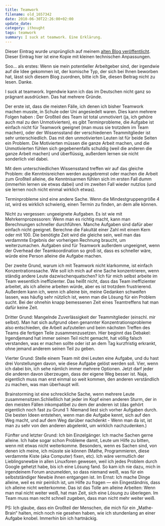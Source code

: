 ```yaml
---
title: Teamwork
filename: old_1657342
date: 2010-06-30T22:26:00+02:00
update_date:
category: ithought
tags: teamwork
summary: I suck at teamwork. Eine Erklärung.
---
```

Dieser Eintrag wurde ursprünglich auf meinem [alten Blog veröffentlicht](https://stu.blogger.de/stories/1657342/). Dieser Eintrag hier ist eine Kopie mit kleinen technischen Anpassungen.

Soo… als erstes: Wenn sie mein potentieller Arbeitgeber sind, der irgendwie auf die Idee gekommen ist, der komische Typ, der sich bei Ihnen beworben hat, lässt sich diesem Blog zuordnen, bitte ich Sie, diesen Beitrag nicht zu lesen. Danke.

I suck at teamwork. Irgendwie kann ich das im Deutschen nicht ganz so prägnant ausdrücken.
Das hat mehrere Gründe.

Der erste ist, dass die meisten Fälle, ich denen ich bisher Teamwork machen musste, in Schule oder Uni angesiedelt waren. Dies kann mehrere Folgen haben : Der Großteil des Team ist total unmotiviert (ja, ich gehöre auch mal zu den Unmotivierten), es gibt Terminprobleme, die Aufgabe ist einfach nicht für Teamwork geeignet (man muss sie trotzdem im Team machen), oder der Wissensstand der verschiedenen Teammitglieder ist sehr unterschiedlich. Das mit den unmotivierten Leuten ist für beide Seiten ein Problem. Die Motivierten müssen die ganze Arbeit machen, und die Unmotivierten fühlen sich gegebenenfalls schuldig (weil die anderen die ganze Arbeit machen) und überflüssig, außerdem lernen sie nicht sonderlich viel dabei.

Mit dem unterschiedlichen Wissensstand treffen wir auf das gleiche Problem: die Kenntnisreichen werden ausgebremst oder machen die Arbeit zum Großteil alleine, die Kenntnisarmen fühlen sich im ersten Fall dumm (immerhin lernen sie etwas dabei) und im zweiten Fall wieder nutzlos (und sie lernen noch nicht einmal wirklich etwas).

Terminprobleme sind eine andere Sache. Wenn die Mindestgruppengröße 4 ist, wird es wirklich schwierig, einen Termin zu finden, an dem alle können.

Nicht zu vergessen: ungeeignete Aufgaben. Es ist wie mit Mehrkernprozessoren: Wenn man es richtig macht, kann man Berechnungen schneller durchführen. Manche Aufgaben sind dafür aber einfach nicht geeignet. Berechne die Fakultät einer Zahl mit einem Kern oder mit 100. Die benötigte Zeit wird die gleiche sein, weil man das verdammte Ergebnis der vorherigen Rechnung braucht, um weiterzumachen. Aufgaben sind für Teamwork außerdem ungeeignet, wenn der Overhead der Teamkoordination so groß ist, dass es schneller wäre, würde eine Person alleine die Aufgabe machen.

Der zweite Grund, warum ich mit Teamwork nicht klarkomme, ist einfach Konzentrationssache. Wie soll ich mich auf eine Sache konzentrieren, wenn ständig andere Leute dazwischenquatschen? Ich für mich selbst arbeite im Team wesentlich ineffizienter. Das heißt nicht, dass das Team ineffizienter arbeitet, als ich alleine arbeiten würde, aber es ist trotzdem frustrierend. Außerdem kann ich, wenn ich alleine bin, meine Gedanken schweifen lassen, was häufig sehr nützlich ist, wenn man die Lösung für ein Problem sucht. Bei der ohnehin knapp bemessenen Zeit eines Teamtreffens hat man dafür keine Zeit.

Dritter Grund: Mangelnde Zuverlässigkeit der Teammitglieder (einschl. mir selbst). Man hat sich aufgrund oben genannter Konzentrationsprobleme also entschieden, die Arbeit aufzuteilen und beim nächsten Treffen des Teams die fertigen Teile zusammenzusetzen. Hier beginnt das Debakel: Irgendjemand hat immer seinen Teil nicht gemacht, hat völlig falsch verstanden, was er machen sollte oder ist an dem Tag kurzfristig erkrankt, ohne jemand anderem seinen Teil zu geben.

Vierter Grund: Stelle einem Team mit drei Leuten eine Aufgabe, und du hast drei Vorstellungen davon, wie diese Aufgabe gelöst werden soll. Vier, wenn ich dabei bin, ich sehe nämlich immer mehrere Optionen. Jetzt darf jeder die anderen davon überzeugen, dass der eigene Weg besser ist. Naja, eigentlich muss man erst einmal so weit kommen, den anderen verständlich zu machen, was man überhaupt will.

Brainstorming ist eine schreckliche Sache, wenn mehrere Leute zusammensitzen.Schließlich hat jeder im Kopf einen anderen Sturm, der in den meisten Fällen inkompatibel zu dem der anderen ist (das gehört eigentlich noch fast zu Grund 1: Niemand liest sich vorher Aufgaben durch. Die besten Ideen entstehen, wenn man die Aufgabe kennt, sich auf den Weg macht, und auf dem Weg darüber nachdenkt - Wenn man da ist, ist man zu sehr von den anderen abgelenkt, um wirklich nachzudenken.)

Fünfter und letzter Grund: Ich bin Einzelgänger. Ich mache Sachen gerne alleine. Ich habe sogar schon Probleme damit, Leute um Hilfe zu bitten, wenn mit etwas nicht weiterkomme. Besonders, wenn es Sachen sind, von denen ich meine, ich müsste sie können (Mathe, Programmieren, diese verdammte Kiste (aka Computer) fixen, etc). Ich wäre vermutlich der Lieblingsnewbie in allen Linuxforen gewesen, weil ich jedes Problem durch Google gehetzt habe, bis ich eine Lösung fand. So kam ich nie dazu, mich in irgendeinem Forum anzumelden, so dass niemand weiß, was für ein selbstständiger Newbie ihnen entgangen ist. Im Ernst: Ich mache Dinge alleine, weil es mir peinlich ist, um Hilfe zu fragen &mdash; ein Eingeständnis, dass ich alleine nicht weiterkomme. Das ist das Tolle am alleine Arbeiten: Wenn man mal nicht weiter weiß, hat man Zeit, sich eine Lösung zu überlegen. Im Team muss man recht schnell zugeben, dass man nicht mehr weiter weiß.


PS: Ich glaube, dass ein Großteil der Menschen, die mich für ein „Mathe-Brain“ halten, mich noch nie gesehen haben, wie ich stundenlang an einer Aufgabe knobel. Immerhin bin ich hartnäckig.
